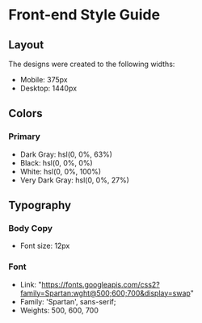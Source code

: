 # Front-end Style Guide

## Layout

The designs were created to the following widths:

- Mobile: 375px
- Desktop: 1440px

## Colors

### Primary

- Dark Gray: hsl(0, 0%, 63%)
- Black: hsl(0, 0%, 0%)
- White: hsl(0, 0%, 100%)
- Very Dark Gray: hsl(0, 0%, 27%)

## Typography

### Body Copy

- Font size: 12px

### Font

- Link: "https://fonts.googleapis.com/css2?family=Spartan:wght@500;600;700&display=swap"
- Family: 'Spartan', sans-serif;
- Weights: 500, 600, 700
